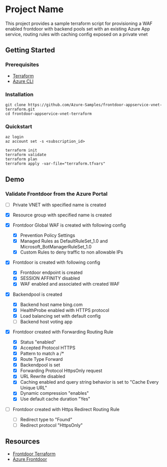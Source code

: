# Project Name

This project provides a sample terraform script for provisioning a WAF enabled frontdoor with backend pools set with an existing Azure App service, routing rules with  caching config exposed on a private vnet

## Getting Started

### Prerequisites

- [Terraform](https://www.terraform.io/downloads.html)
- [Azure CLI](https://docs.microsoft.com/en-us/cli/azure/install-azure-cli)

### Installation

``` shell
git clone https://github.com/Azure-Samples/frontdoor-appservice-vnet-terraform.git
cd frontdoor-appservice-vnet-terraform
```

### Quickstart

``` shell
az login
az account set -s <subscription_id>

terraform init
terraform validate
terraform plan
terraform apply -var-file="terraform.tfvars"

```

## Demo

### Validate Frontdoor from the Azure Portal

- [ ] Private VNET with specified name is created

- [X] Resource group with specified name is created

- [X] Frontdoor Global WAF is created with following config
    - [X] Prevention Policy Settings 
    - [X] Managed Rules  as DefaultRuleSet_1.0 and Microsoft_BotManagerRuleSet_1.0
    - [X] Custom Rules to deny traffic to non allowable IPs

- [X] Frontdoor is created with following config
    - [X] Frontdoor endpoint is created
    - [X] SESSION AFFINITY disabled
    - [X] WAF enabled and associated with created WAF
        
- [X] Backendpool is created
    - [X] Backend host name bing.com
    - [X] HealthProbe enabled with HTTPS protocol
    - [X] Load balancing set with default config
    - [ ] Backend host voting app

- [X] Frontdoor created with Forwarding Routing Rule
    - [X] Status "enabled"
    - [X] Accepted Protocol HTTPS
    - [X] Pattern to match a /*
    - [X] Route Type Forward
    - [X] Backendpool is set
    - [X] Forwarding Protocol HttpsOnly request
    - [X] URL Rewrite disabled
    - [X] Caching enabled and query string behavior is set to "Cache Every Unique URL"
    - [X] Dynamic compression "enables"
    - [X] Use default cache duration "Yes"

- [ ] Frontdoor created with Https Redirect Routing Rule
    - [ ] Redirect type to "Found"
    - [ ] Redirect protocol "HttpsOnly"

## Resources

- [Frontdoor Terraform](https://www.terraform.io/docs/providers/azurerm/r/frontdoor.html#example-usage)
- [Azure Frontdoor](https://azure.microsoft.com/en-us/services/frontdoor/)